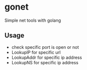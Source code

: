 # gonet
Simple net tools with golang
## Usage
- check specific port is open or not
- LookupIP for specific url
- LookupAddr for specific ip address
- LookupNS for specific ip address
